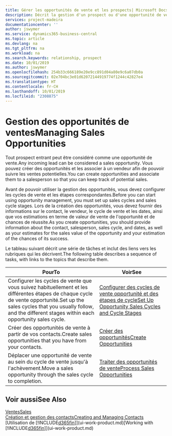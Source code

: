 ```yaml
---
title: Gérer les opportunités de vente et les prospects| Microsoft Docs
description: Décrit la gestion d'un prospect ou d'une opportunité de ventes entrant dans Business Central, et l'association de l'opportunité à un vendeur pour effectuer le suivi des ventes potentielles.
services: project-madeira
documentationcenter: ''
author: jswymer
ms.service: dynamics365-business-central
ms.topic: article
ms.devlang: na
ms.tgt_pltfrm: na
ms.workload: na
ms.search.keywords: relationship, prospect
ms.date: 10/01/2019
ms.author: jswymer
ms.openlocfilehash: 254b33c666189e20e9cc891d04a80e9c6a07db0a
ms.sourcegitcommit: 02e704bc3e01d62072144919774f1244c42827e4
ms.translationtype: HT
ms.contentlocale: fr-CH
ms.lasthandoff: 10/01/2019
ms.locfileid: "2308875"
---
```

# <a name="managing-sales-opportunities"></a><span data-ttu-id="56e40-103">Gestion des opportunités de ventes</span><span class="sxs-lookup"><span data-stu-id="56e40-103">Managing Sales Opportunities</span></span>
<span data-ttu-id="56e40-104">Tout prospect entrant peut être considéré comme une opportunité de vente.</span><span class="sxs-lookup"><span data-stu-id="56e40-104">Any incoming lead can be considered a sales opportunity.</span></span> <span data-ttu-id="56e40-105">Vous pouvez créer des opportunités et les associer à un vendeur afin de pouvoir suivre les ventes potentielles.</span><span class="sxs-lookup"><span data-stu-id="56e40-105">You can create opportunities and associate them to a salesperson so that you can keep track of potential sales.</span></span>

<span data-ttu-id="56e40-106">Avant de pouvoir utiliser la gestion des opportunités, vous devez configurer les cycles de vente et les étapes correspondantes.</span><span class="sxs-lookup"><span data-stu-id="56e40-106">Before you can start using opportunity management, you must set up sales cycles and sales cycle stages.</span></span> <span data-ttu-id="56e40-107">Lors de la création des opportunités, vous devez fournir des informations sur le contact, le vendeur, le cycle de vente et les dates, ainsi que vos estimations en terme de valeur de vente de l'opportunité et de chances de réussite.</span><span class="sxs-lookup"><span data-stu-id="56e40-107">As you create opportunities, you should provide information about the contact, salesperson, sales cycle, and dates, as well as your estimates for the sales value of the opportunity and your estimation of the chances of its success.</span></span>

<span data-ttu-id="56e40-108">Le tableau suivant décrit une série de tâches et inclut des liens vers les rubriques qui les décrivent.</span><span class="sxs-lookup"><span data-stu-id="56e40-108">The following table describes a sequence of tasks, with links to the topics that describe them.</span></span>

| <span data-ttu-id="56e40-109">Pour</span><span class="sxs-lookup"><span data-stu-id="56e40-109">To</span></span> | <span data-ttu-id="56e40-110">Voir</span><span class="sxs-lookup"><span data-stu-id="56e40-110">See</span></span> |
| --- | --- |
| <span data-ttu-id="56e40-111">Configurer les cycles de vente que vous suivez habituellement et les différentes étapes de chaque cycle de vente opportunité.</span><span class="sxs-lookup"><span data-stu-id="56e40-111">Set up the sales cycles that you usually follow, and the different stages within each opportunity sales cycle.</span></span> |[<span data-ttu-id="56e40-112">Configurer des cycles de vente opportunité et des étapes de cycle</span><span class="sxs-lookup"><span data-stu-id="56e40-112">Set Up Opportunity Sales Cycles and Cycle Stages</span></span>](marketing-how-setup-opportunity-sales-cycles-stages.md) |
| <span data-ttu-id="56e40-113">Créer des opportunités de vente à partir de vos contacts.</span><span class="sxs-lookup"><span data-stu-id="56e40-113">Create sales opportunities that you have from your contacts.</span></span> |[<span data-ttu-id="56e40-114">Créer des opportunités</span><span class="sxs-lookup"><span data-stu-id="56e40-114">Create Opportunities</span></span>](marketing-how-create-opportunities.md) |
| <span data-ttu-id="56e40-115">Déplacer une opportunité de vente au sein du cycle de vente jusqu'à l'achèvement.</span><span class="sxs-lookup"><span data-stu-id="56e40-115">Move a sales opportunity through the sales cycle to completion.</span></span> |[<span data-ttu-id="56e40-116">Traiter des opportunités de vente</span><span class="sxs-lookup"><span data-stu-id="56e40-116">Process Sales Opportunities</span></span>](marketing-processing-sales-opportunities.md) |

## <a name="see-also"></a><span data-ttu-id="56e40-117">Voir aussi</span><span class="sxs-lookup"><span data-stu-id="56e40-117">See Also</span></span>
[<span data-ttu-id="56e40-118">Ventes</span><span class="sxs-lookup"><span data-stu-id="56e40-118">Sales</span></span>](sales-manage-sales.md)  
[<span data-ttu-id="56e40-119">Création et gestion des contacts</span><span class="sxs-lookup"><span data-stu-id="56e40-119">Creating and Managing Contacts</span></span>](marketing-contacts.md)  
<span data-ttu-id="56e40-120">[Utilisation de [!INCLUDE[d365fin](includes/d365fin_md.md)]](ui-work-product.md)</span><span class="sxs-lookup"><span data-stu-id="56e40-120">[Working with [!INCLUDE[d365fin](includes/d365fin_md.md)]](ui-work-product.md)</span></span>
